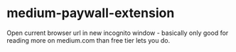 # medium-paywall-extension
Open current browser url in new incognito window - basically only good for reading more on medium.com than free tier lets you do.
